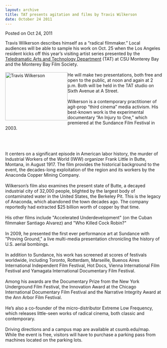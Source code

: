 ```yaml
---
layout: archive
title: TAT presents agitation and films by Travis Wilkerson
date: October 24 2011
---
```





<span class="date">Posted on Oct 24, 2011    </span>
<p>Travis Wilkerson describes himself as a &#x201C;radical filmmaker.&#x201D;
Local audiences will be able to sample his work on Oct. 25 when the
Los Angeles resident kicks off this year&#x2019;s visiting artist series
presented by the <a href="http://csumb.edu/tat" rel="nofollow">Teledramatic Arts and Technology Department</a> (TAT) at
CSU Monterey Bay and the Monterey Bay Film Society.<br>
<br>
<img alt="Travis Wilkerson" src="http://news.csumb.edu/sites/default/files/65/attachments/news/images/wilkerson.jpg" style="float:left; width:200px; height:154px">He will make two
presentations, both free and open to the public, at noon and again
at 2 p.m. Both will be held in the TAT studio on Sixth Avenue at A
Street.<br>
<br>
Wilkerson is a contemporary practitioner of agit-prop &#x201C;third
cinema&#x201D; media activism. His best-known work is the experimental
documentary &#x201C;An Injury to One,&#x201D; which premiered at the Sundance
Film Festival in 2003.</br></br></img></br></br></p>
<p>It centers on a significant episode in American labor history,
the murder of Industrial Workers of the World (IWW) organizer Frank
Little in Butte, Montana, in August 1917. The film provides the
historical background to the event, the decades-long exploitation
of the region and its workers by the Anaconda Copper Mining
Company.<br>
<br>
Wilkerson&#x2019;s film also examines the present state of Butte, a
decayed industrial city of 32,000 people, blighted by the largest
body of contaminated water in the United States, the Berkeley Pit.
This is the legacy of Anaconda, which abandoned the town decades
ago. The company reportedly had extracted $25 billion worth of
copper by that time.<br>
<br>
His other films include &quot;Accelerated Underdevelopment&quot; (on the
Cuban filmmaker Santiago Alvarez) and &quot;Who Killed Cock
Robin?&quot;<br>
<br>
In 2009, he presented the first ever performance art at Sundance
with &quot;Proving Ground,&quot; a live multi-media presentation chronicling
the history of U.S. aerial bombings.<br>
<br>
In addition to Sundance, his work has screened at scores of
festivals worldwide, including Toronto, Rotterdam, Marseille,
Buenos Aires International Independent Film Festival, Hot Docs,
Vienna International Film Festival and Yamagata International
Documentary Film Festival.<br>
<br>
Among his awards are the Documentary Prize from the New York
Underground Film Festival, the Innovation Award at the Chicago
International Documentary Film Festival and the Narrative Integrity
Award at the Ann Arbor Film Festival.<br>
<br>
He&#x2019;s also a co-founder of the micro-distributor Extreme Low
Frequency, which releases little-seen works of radical cinema, both
classic and contemporary.<br>
<br>
Driving directions and a campus map are available at csumb.edu/map.
While the event is free, visitors will have to purchase a parking
pass from machines located on the parking lots.</br></br></br></br></br></br></br></br></br></br></br></br></br></br></p>





